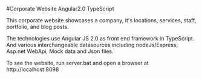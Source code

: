 #Corporate Website Angular2.0 TypeScript

This corporate website showcases a company, it's locations, services, staff, portfolio, and blog posts.

The technologies use Angular JS 2.0 as front end framework in TypeScript.
And various interchangeable datasources including nodeJs/Express, Asp.net WebApi, Mock data and Json files.

To see the website, run server.bat and open a browser at http://localhost:8098